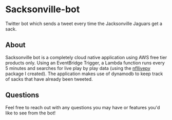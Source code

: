 # Sacksonville-bot
Twitter bot which sends a tweet every time the Jacksonville Jaguars get a sack.

## About
Sacksonville bot is a completely cloud native application using AWS free tier products only.
Using an EventBridge Trigger, a Lambda function runs every 5 minutes and searches
for live play by play data (using the [nfllivepy](https://github.com/jlkazan/nfllivepy) package I created). The application
makes use of dynamodb to keep track of sacks that have already been tweeted.

## Questions
Feel free to reach out with any questions you may have or features you'd like to see
from the bot!